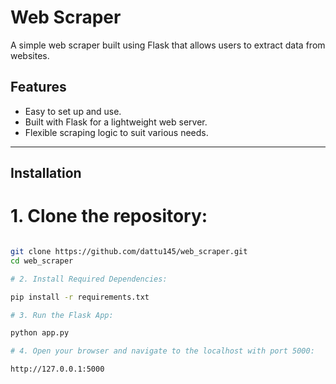 # Web Scraper

A simple web scraper built using Flask that allows users to extract data from websites.

## Features
- Easy to set up and use.
- Built with Flask for a lightweight web server.
- Flexible scraping logic to suit various needs.
  
---

## Installation

# 1. Clone the repository:
   ```bash
   
   git clone https://github.com/dattu145/web_scraper.git
   cd web_scraper

# 2. Install Required Dependencies:

   pip install -r requirements.txt

# 3. Run the Flask App:

   python app.py

# 4. Open your browser and navigate to the localhost with port 5000:

   http://127.0.0.1:5000

